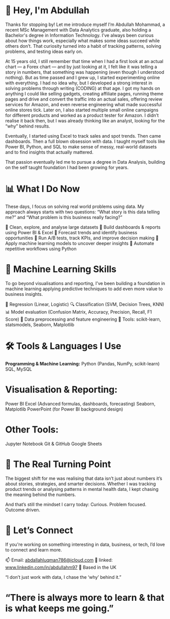 # 👋 Hey, I'm Abdullah

Thanks for stopping by!
Let me introduce myself I’m Abdullah Mohammad, a recent MSc Management with Data Analytics graduate, also holding a Bachelor's degree in Information Technology. I’ve always been curious about how things work, especially what makes some ideas succeed while others don’t. That curiosity turned into a habit of tracking patterns, solving problems, and testing ideas early on.

At 15 years old, I still remember that time when I had a first look at an actual chart — a Forex chart — and by just looking at it, I felt like it was telling a story in numbers, that something was happening (even though I understood nothing). But as time passed and I grew up, I started experimenting online with everything. I had no idea why, but I developed a strong interest in solving problems through writing (CODING) at that age. I got my hands on anything I could like selling gadgets, creating affiliate pages, running theme pages and drive and convert the traffic into an actual sales, offering review services for Amazon, and even reverse engineering what made successful online stores tick. Later on, I also started multiple small online campaigns for different products and worked as a product tester for Amazon. I didn’t realise it back then, but I was already thinking like an analyst, looking for the “why” behind results.

Eventually, I started using Excel to track sales and spot trends. Then came dashboards. Then a full blown obsession with data. I taught myself tools like Power BI, Python, and SQL to make sense of messy, real-world datasets and to find insights that actually mattered.

That passion eventually led me to pursue a degree in Data Analysis, building on the self taught foundation I had been growing for years.

# 📊 What I Do Now
These days, I focus on solving real world problems using data. My approach always starts with two questions:
“What story is this data telling me?” and “What problem is this business really facing?”

🔹 Clean, explore, and analyse large datasets
🔹 Build dashboards & reports using Power BI & Excel
🔹 Forecast trends and identify business opportunities
🔹 Run A/B tests, track KPIs, and improve decision making
🔹 Apply machine learning models to uncover deeper insights
🔹 Automate repetitive workflows using Python

# 🧠 Machine Learning Skills
To go beyond visualisations and reporting, I’ve been building a foundation in machine learning applying predictive techniques to add even more value to business insights.

🧪 Regression (Linear, Logistic)
🔍 Classification (SVM, Decision Trees, KNN)
📊 Model evaluation (Confusion Matrix, Accuracy, Precision, Recall, F1 Score)
🧹 Data preprocessing and feature engineering
🧠 Tools: scikit-learn, statsmodels, Seaborn, Matplotlib

# 🛠️ Tools & Languages I Use
**Programming & Machine Learning:**
Python (Pandas, NumPy, scikit-learn)
SQL, MySQL

# **Visualisation & Reporting:**
Power BI
Excel (Advanced formulas, dashboards, forecasting)
Seaborn, Matplotlib
PowerPoint (for Power BI background design)

# **Other Tools:**
Jupyter Notebook
Git & GitHub
Google Sheets

# 🔁 The Real Turning Point
The biggest shift for me was realising that data isn’t just about numbers it’s about stories, strategies, and smarter decisions. Whether I was tracking product trends or analysing patterns in mental health data, I kept chasing the meaning behind the numbers.

And that’s still the mindset I carry today:
Curious. Problem focused. Outcome driven.

# 💬 Let’s Connect
If you're working on something interesting in data, business, or tech, I’d love to connect and learn more.

📫 Email: [abdallahluqman786@icloud.com](mailto:abdallahluqman786@icloud.com)
🔗 linked: www.linkedin.com/in/abdullahm97
📍 Based in the UK

“I don’t just work with data, I chase the ‘why’ behind it.”
# “There is always more to learn & that is what keeps me going.”
